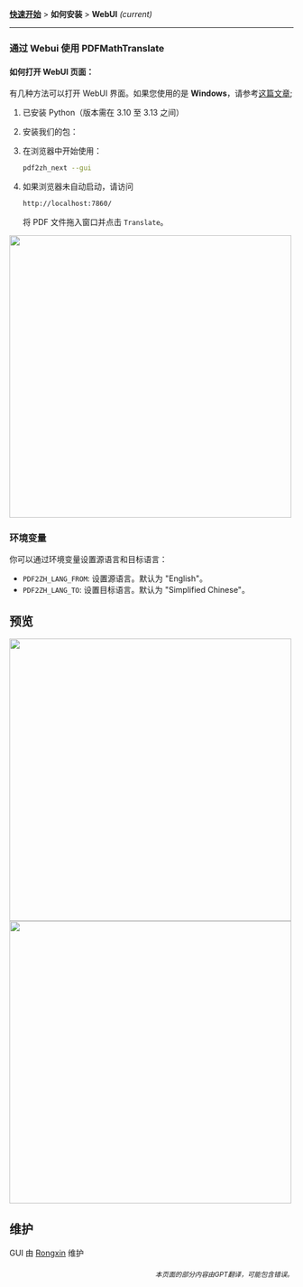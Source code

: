 [**快速开始**](./快速开始.md) > **如何安装** > **WebUI** _(current)_

---

### 通过 Webui 使用 PDFMathTranslate

#### 如何打开 WebUI 页面：

有几种方法可以打开 WebUI 界面。如果您使用的是 **Windows**，请参考[这篇文章](./INSTALLATION_winexe.md);

1. 已安装 Python（版本需在 3.10 至 3.13 之间）

2. 安装我们的包：

3. 在浏览器中开始使用：

    ```bash
    pdf2zh_next --gui
    ```

4. 如果浏览器未自动启动，请访问

    ```bash
    http://localhost:7860/
    ```

    将 PDF 文件拖入窗口并点击 `Translate`。

<!-- <img src="./images/gui.gif" width="500"/> -->
<img src='./../images/gui.gif' width="500"/>

### 环境变量

你可以通过环境变量设置源语言和目标语言：

- `PDF2ZH_LANG_FROM`: 设置源语言。默认为 "English"。
- `PDF2ZH_LANG_TO`: 设置目标语言。默认为 "Simplified Chinese"。

## 预览

<img src="./../images/before.png" width="500"/>
<img src="./../images/after.png" width="500"/>

## 维护

GUI 由 [Rongxin](https://github.com/reycn) 维护

<div align="right"> 
<h6><small>本页面的部分内容由GPT翻译，可能包含错误。</small></h6>